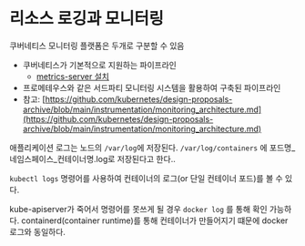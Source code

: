 # 리소스 로깅과 모니터링

쿠버네티스 모니터링 플랫폼은 두개로 구분할 수 있음

- 쿠버네티스가 기본적으로 지원하는 파이프라인
    - [metrics-server 설치](https://github.com/kubernetes-sigs/metrics-server)
- 프로메테우스와 같은 서드파티 모니터링 시스템을 활용하여 구축된 파이프라인
- 참고: [https://github.com/kubernetes/design-proposals-archive/blob/main/instrumentation/monitoring_architecture.md](https://github.com/kubernetes/design-proposals-archive/blob/main/instrumentation/monitoring_architecture.md)

애플리케이션 로그는 노드의 `/var/log`에 저장된다. `/var/log/containers` 에 포드명_네임스페이스_컨테이너명.log로 저장된다고 한다..

`kubectl logs` 명령어를 사용하여 컨테이너의 로그(or 단일 컨테이너 포드)를 볼 수 있다.

kube-apiserver가 죽어서 명령어를 못쓰게 될 경우 `docker log` 를 통해 확인 가능하다. containerd(container runtime)를 통해 컨테이너가 만들어지기 떄문에 docker 로그와 동일하다.
